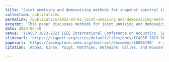 ```yaml
---
title: "Joint unmixing and demosaicing methods for snapshot spectral images"
collection: publications
permalink: /publication/2023-03-01-joint-unmixing-and-demosaicing-methods-for-snapshot-spectral-images
excerpt: 'This paper discusses methods for joint unmixing and demosaicing of snapshot spectral images, addressing challenges and providing novel approaches to improve image quality and analysis.'
date: 2023-06-10
venue: 'ICASSP 2023-2023 IEEE International Conference on Acoustics, Speech and Signal Processing (ICASSP)'
slidesurl: 'https://sigport.org/sites/default/files/docs/ICASSP_2023_Short_Video_Kinan_Abbas.pdf'  # Add URL if slides are available
paperurl: 'https://ieeexplore.ieee.org/abstract/document/10096740'  # Add URL if paper is available online
citation: 'Abbas, Kinan, Puigt, Matthieu, Delmaire, Gilles, and Roussel, Gilles. (2023). &quot;Joint unmixing and demosaicing methods for snapshot spectral images.&quot; <i>ICASSP 2023-2023 IEEE International Conference on Acoustics, Speech and Signal Processing (ICASSP)</i>, pp. 1-5.'

---
```

